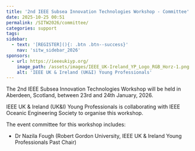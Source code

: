 ```yaml
---
title: '2nd IEEE Subsea Innovation Technologies Workshop - Committee'
date: 2025-10-25 00:51
permalink: /SITW2026/committee/
categories: support
tags:
sidebar:
  - text: '[REGISTER](){: .btn .btn--success}'
    nav: 'sitw_sidebar_2026'
sponsors:
  - url: https://ieeeukiyp.org/
    image_path: /assets/images/IEEE_UK-Ireland_YP_Logo_RGB_Horz-1.png
    alt: 'IEEE UK & Ireland (UK&I) Young Professionals'
---
```


The 2nd IEEE Subsea Innovation Technologies Workshop will be held in Aberdeen, Scotland, between 23rd and 24th January, 2026.

IEEE UK & Ireland (UK&I) Young Professionals is collaborating with IEEE Oceanic Engineering Society to organise this workshop.

The event committee for this workshop includes:
- Dr Nazila Fough (Robert Gordon University, IEEE UK & Ireland Young Professionals Past Chair)









